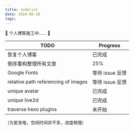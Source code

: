 ```yaml
---
title: todolist
date: 2024-06-20
tags:
---
```


🚧 个人博客施工中…… 🚧

| TODO                                | Progress        |
| ----------------------------------- | --------------- |
| 恢复个人博客                        | 已完成          |
| 倒序重构整理所有文章                | 25%             |
| Google Fonts                        | 等待 issue 反馈 |
| relative path referencing of images | 等待 issue 反馈 |
| unique avatar                       | 已完成          |
| unique live2d                       | 已完成          |
| traverse hexo plugins               | 未开始          |

（为爱发电，空闲时间并不多，进度稍慢）

